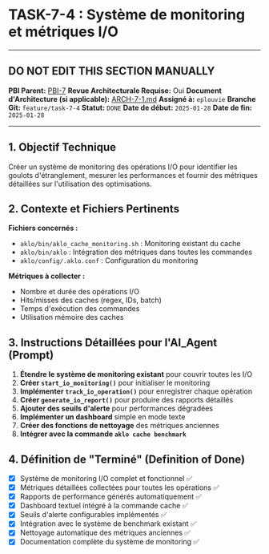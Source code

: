 # TASK-7-4 : Système de monitoring et métriques I/O

---

## DO NOT EDIT THIS SECTION MANUALLY

**PBI Parent:** [PBI-7](../00-pbi/PBI-7-PROPOSED.md)
**Revue Architecturale Requise:** Oui
**Document d'Architecture (si applicable):** [ARCH-7-1.md](../02-arch/ARCH-7-1.md)
**Assigné à:** `eplouvie`
**Branche Git:** `feature/task-7-4`
**Statut:** `DONE`
**Date de début:** `2025-01-28`
**Date de fin:** `2025-01-28`

---

## 1. Objectif Technique

Créer un système de monitoring des opérations I/O pour identifier les goulots d'étranglement, mesurer les performances et fournir des métriques détaillées sur l'utilisation des optimisations.

## 2. Contexte et Fichiers Pertinents

**Fichiers concernés :**
- `aklo/bin/aklo_cache_monitoring.sh` : Monitoring existant du cache
- `aklo/bin/aklo` : Intégration des métriques dans toutes les commandes
- `aklo/config/.aklo.conf` : Configuration du monitoring

**Métriques à collecter :**
- Nombre et durée des opérations I/O
- Hits/misses des caches (regex, IDs, batch)
- Temps d'exécution des commandes
- Utilisation mémoire des caches

## 3. Instructions Détaillées pour l'AI_Agent (Prompt)

1. **Étendre le système de monitoring existant** pour couvrir toutes les I/O
2. **Créer `start_io_monitoring()`** pour initialiser le monitoring
3. **Implémenter `track_io_operation()`** pour enregistrer chaque opération
4. **Créer `generate_io_report()`** pour produire des rapports détaillés
5. **Ajouter des seuils d'alerte** pour performances dégradées
6. **Implémenter un dashboard** simple en mode texte
7. **Créer des fonctions de nettoyage** des métriques anciennes
8. **Intégrer avec la commande `aklo cache benchmark`**

## 4. Définition de "Terminé" (Definition of Done)

- [x] Système de monitoring I/O complet et fonctionnel ✅
- [x] Métriques détaillées collectées pour toutes les opérations ✅
- [x] Rapports de performance générés automatiquement ✅
- [x] Dashboard textuel intégré à la commande cache ✅
- [x] Seuils d'alerte configurables implémentés ✅
- [x] Intégration avec le système de benchmark existant ✅
- [x] Nettoyage automatique des métriques anciennes ✅
- [x] Documentation complète du système de monitoring ✅